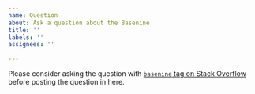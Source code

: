 ```yaml
---
name: Question
about: Ask a question about the Basenine
title: ''
labels: ''
assignees: ''

---
```


Please consider asking the question with [`basenine` tag on Stack Overflow](https://stackoverflow.com/questions/tagged/basenine) before posting the question in here.
